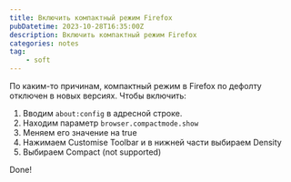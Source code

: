 ```yaml
---
title: Включить компактный режим Firefox
pubDatetime: 2023-10-28T16:35:00Z
description: Включить компактный режим Firefox
categories: notes
tag:
    - soft
---
```


По каким-то причинам, компактный режим в Firefox по дефолту отключен в новых версиях. Чтобы включить:

1. Вводим `about:config` в адресной строке.
2. Находим параметр `browser.compactmode.show`
3. Меняем его значение на true
4. Нажимаем Customise Toolbar и в нижней части выбираем Density
5. Выбираем Compact (not supported)

Done!
